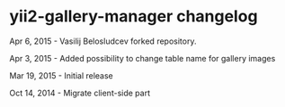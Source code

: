 # yii2-gallery-manager changelog

Apr 6, 2015
    - Vasilij Belosludcev forked repository.

Apr 3, 2015
    - Added possibility to change table name for gallery images 
   
Mar 19, 2015
    - Initial release

Oct 14, 2014
    - Migrate client-side part
